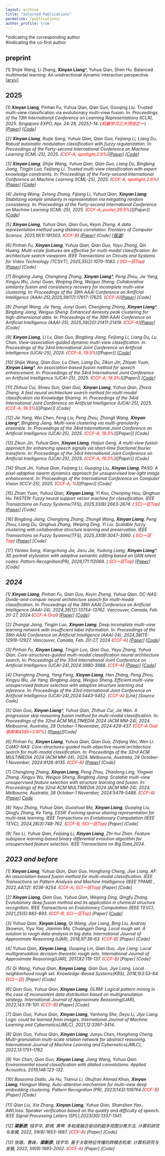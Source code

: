 ```yaml
---
layout: archive
title: "Selected Publications"
permalink: /publications/
author_profile: true
---
```

*indicating the corresponding author \
#indicating the co-first author

## preprint
[1] Shijie Wang, Li Zhang, **Xinyan Liang***, Yuhua Qian, Shen Hu. Balanced multimodal learning: An unidirectional dynamic interaction perspective. [[arxiv](https://arxiv.org/abs/2509.02281)]


## 2025
[1] **Xinyan Liang**, Pinhan Fu, Yuhua Qian, Qian Guo, Guoqing Liu. Trusted multi-view classification via evolutionary multi-view fusion. In: <i>Proceedings of the 13th International Conference on Learning Representations (ICLR)<i>, 2025. Singapore EXPO, Apr. 24-28, 2025,1-14. (<span style="color: #FF0000">机器学习三大顶会之一</span>)[[Paper](https://openreview.net/forum?id=M3kBtqpys5)] [[Code](https://github.com/fupinhan123/TEF)] 

[2] **Xinyan Liang**, Ruijie Sang, Yuhua Qian, Qian Guo, Feijiang Li, Liang Du. Robust automatic modulation classification with fuzzy regularization. In: <i>Proceedings of the Forty-second International Conference on Machine Learning (ICML-25)<i>, 2025. (<span style="color: #FF0000">CCF-A, spotlight,2.6%</span>)[[Paper](https://openreview.net/pdf?id=DDIGCk25BO)] [[Code](https://github.com/ruijiesang/FR-AMC)]

[3] **Xinyan Liang**, Shijie Wang, Yuhua Qian, Qian Guo, Liang Du, Bingbing Jiang, Tingjin Luo, Feijiang Li. Trusted multi-view classification with expert knowledge constraints. In: <i>Proceedings of the Forty-second International Conference on Machine Learning (ICML-25)<i>, 2025. (<span style="color: #FF0000">CCF-A, spotlight,2.6%</span>)[[Paper](https://openreview.net/pdf?id=U64wEbM7NB)] [[Code](https://github.com/jie019/TMCEK_ICML2025)]

[4] Jieting Wang, Zelong Zhang, Fijiang Li, Yuhua Qian, **Xinyan Liang**. Stabilizing sample similarity in representation via mitigating random consistency. In: <i>Proceedings of the Forty-second International Conference on Machine Learning (ICML-25)<i>, 2025. (<span style="color: #FF0000">CCF-A, poster,26.9%</span>)[[Paper]] [[Code](https://github.com/FeijiangLi/ICML2025-PSED)]


[5] **Xinyan Liang**, Yuhua Qian, Qian Guo, Keyin Zheng. A data representation method using distance correlation. <i>Frontiers of Computer Science<i>, 2025,19(1):191303.  (<span style="color: #FF0000">CCF-B</span>) [[Paper](https://link.springer.com/article/10.1007/s11704-023-3396-y)] [Code] [[报道](https://mp.weixin.qq.com/s/HiqS7_RT0kZew0P2f2iL2A)]

[6] Pinhan Fu, **Xinyan Liang**, Yuhua Qian, Qian Guo, Yayu Zhang, Qin Huang. Multi-scale features are effective for multi-modal classification: An architecture search viewpoint. <i>IEEE Transactions on Circuits and Systems for Video Technology (TCSVT)<i>, 2025,35(2):1070-1083.  (<span style="color: #FF0000"> SCI一区Top</span>) [[Paper](https://ieeexplore.ieee.org/document/10700772)] [Code] 

[7] Bingbing Jiang, Chenglong Zhang, **Xinyan Liang***, Peng Zhou, Jie Yang, Xingyu Wu, Junyi Guan, Weiping Ding, Weiguo Sheng. Collaborative similarity fusion and consistency recovery for incomplete multi-view clustering. In: <i>Proceedings of the 39th AAAI Conference on Artificial Intelligence (AAAI-25)<i>,2025,39(17):17617-17625. (<span style="color: #FF0000">CCF-A</span>)[[Paper](https://ojs.aaai.org/index.php/AAAI/article/view/33937)] [Code] 

[8] Zhongli Wang, Jie Yang, Junyi Guan, Chenglong Zhang, **Xinyan Liang***, Bingbing Jiang, Weiguo Sheng. Enhanced denesity peak clustering for high-dimensional data. In: <i>Proceedings of the 39th AAAI Conference on Artificial Intelligence (AAAI-25)<i>, 2025,39(20):21411-21419. (<span style="color: #FF0000">CCF-A</span>)[[Paper](https://ojs.aaai.org/index.php/AAAI/article/view/35442)] [Code] 


[9] **Xinyan Liang**, Li Lv, Qian Guo, Bingbing Jiang, Feijiang Li, Liang Du, Lu Chen. View-association-guided dynamic multi-view classification. In: <i>Proceedings of the 34rd International Joint Conference on Artificial Intelligence (IJCAI-25)<i>, 2025. (<span style="color: #FF0000">CCF-A, 19.3%</span>)[[Paper]] [[Code](https://github.com/liwuya/AssoDMVC)]

[10] Shijie Wang, Qian Guo, Lu Chen, Liang Du, Zikun Jin, Zhiyan Yuan, **Xinyan Liang***. An association-based fusion method for speech enhancement. In: <i>Proceedings of the 34rd International Joint Conference on Artificial Intelligence (IJCAI-25)<i>, 2025. (<span style="color: #FF0000">CCF-A, 19.3%</span>)[[Paper]] [[Code](https://github.com/jie019/AFSE_IJCAI2025)]

[11] Zhihua Cui, Shiwu Sun, Qian Guo, **Xinyan Liang**, Yuhua Qian, Zhixia Zhang. A fast neural architecture search method for multi-modal classification via Knowledge Sharing. In: <i>Proceedings of the 34rd International Joint Conference on Artificial Intelligence (IJCAI-25)<i>, 2025. (<span style="color: #FF0000">CCF-A, 19.3%</span>)[[Paper]] [Code]

[12] Jie Yang, Wei Chen, Feng Liu, Peng Zhou, Zhongli Wang, **Xinyan Liang***, Bingbing Jiang. Multi-view clustering via multi-granularity ensemble. In: <i>Proceedings of the 34rd International Joint Conference on Artificial Intelligence (IJCAI-25)<i>, 2025. (<span style="color: #FF0000">CCF-A, 19.3%</span>)[[Paper]] [Code]

[13] Zikun Jin, Yuhua Qian, **Xinyan Liang**, Haijun Geng. A multi-view fusion approach for enhancing speech signals via short-time fractional fourier transform. In: <i>Proceedings of the 34rd International Joint Conference on Artificial Intelligence (IJCAI-25)<i>, 2025. (<span style="color: #FF0000">CCF-A, 19.3%</span>)[[Paper]] [Code]

[14] Shuai Jin, Yuhua Qian, Feijiang Li, Guoqing Liu, **Xinyan Liang**. PASD: A pixel-adaptive swarm dynamics approach for unsupervised low-light image enhancement. In: <i>Proceedings of the International Conference on Computer Vision  (ICCV-25)<i>, 2025. (<span style="color: #FF0000">CCF-A, %</span>)[[Paper]] [Code]

[15] Zhian Yuan, Yuhua Qian, **Xinyan Liang**, Yi Kou, Chenping Hou, Qinghua Hu. FASTEN: Fuzzy neural support vector machine for classification. <i>IEEE Transactions on Fuzzy Systems(TFS)<i>, 2025,33(8):2663-2674.  (<span style="color: #FF0000"> SCI一区Top</span>) [[Paper](https://ieeexplore.ieee.org/document/11016779)] [Code] 

[16] Bingbing Jiang, Chenglong Zhang, Zhongli Wang, **Xinyan Liang**, Peng Zhou, Liang Du, Qinghua Zhang, Weiping Ding, Yi Liu. Scalable fuzzy clustering with collaborative structure learning and preservation. <i>IEEE Transactions on Fuzzy Systems(TFS)<i>, 2025,33(9):3047-3060.  (<span style="color: #FF0000"> SCI一区Top</span>) [[Paper](https://ieeexplore.ieee.org/document/11150476)] [Code] 

[17] Yantao Song, Xiangchong Jia, Jieru Jia, Yudong Liang, **Xinyan Liang***. 3D portrait stylization with adaptive semantic editing based on GAN latent codes. <i>Pattern Recognition(PR)<i>, 2026,171:112069.  (<span style="color: #FF0000"> SCI一区Top</span>) [[Paper](https://www.sciencedirect.com/science/article/pii/S0031320325007290?dgcid=author)] [Code] 

## 2024
[1] **Xinyan Liang**, Pinhan Fu, Qian Guo, Keyin Zheng, Yuhua Qian. DC-NAS: Divide-and-conquer neural architecture search for multi-modal classification. In: <i>Proceedings of the 38th AAAI Conference on Artificial Intelligence (AAAI-24)<i>, 2024,38(12):13754-13762. Vancouver, Canada, Feb. 20-27, 2024 (<span style="color: #FF0000">CCF-A Oral</span>) [[Paper](https://doi.org/10.1609/aaai.v38i12.29281)] [[Code](https://github.com/fupinhan123/AAAI_DC-NAS)]

[2] Zhangqi Jiang, Tingjin Luo, **Xinyan Liang**. Deep incomplete multi-view learning network with insufficient label information. In: <i>Proceedings of the 38th AAAI Conference on Artificial Intelligence (AAAI-24)<i>, 2024,38(11): 12919-12927. Vancouver, Canada, Feb. 20-27, 2024 (<span style="color: #FF0000">CCF-A</span>) [[Paper](https://ojs.aaai.org/index.php/AAAI/article/view/29189)] [[Code](https://github.com/ZhangqiJiang07/code\_DIMvLN)]

[3] Pinhan Fu, **Xinyan Liang**, Tingjin Luo, Qian Guo, Yayu Zhang, Yuhua Qian. Core-structures-guided multi-modal classification neural architecture search,  In: <i>Proceedings of the 33rd International Joint Conference on Artificial Intelligence (IJCAI-24)<i>,2024:3980-3988. (<span style="color: #FF0000">CCF-A</span>) [[Paper](https://www.ijcai.org/proceedings/2024/0440.pdf)] [[Code](https://github.com/fupinhan123/CSG-NAS)] 

[4] Chenglong Zhang, Yang Fang, **Xinyan Liang**, Han Zhang, Peng Zhou, Xingyu Wu, Jie Yang, Bingbing Jiang, Weiguo Sheng. Efficient multi-view unsupervised feature selection with adaptive structure learning and inference. In: <i>Proceedings of the 33rd International Joint Conference on Artificial Intelligence (IJCAI-24)<i>,2024:5443-5452. (<span style="color: #FF0000">CCF-A</span>) [Link] [Source Code] 

[5] Qian Guo, **Xinyan Liang***, Yuhua Qian, Zhihua Cui, Jie Wen. A progressive skip reasoning fusion method for multi-modal classification. In: <i>Proceedings of the 32nd ACM MULTIMEDIA 2024 (ACM MM-24)<i>, 2024. Melbourne, Australia, 28 October-1 November, 2024:429-437. (<span style="color: #FF0000">CCF-A Oral 录用率4385=3.97%</span>) [[Paper](https://dl.acm.org/doi/10.1145/3664647.3681437)][Code] 

[6] Pinhan Fu, **Xinyan Liang**, Yuhua Qian, Qian Guo, Zhifang Wei, Wen Li. CoMO-NAS: Core-structures-guided multi-objective neural architecture search for multi-modal classification. In: <i>Proceedings of the 32nd ACM MULTIMEDIA 2024 (ACM MM-24)<i>, 2024. Melbourne, Australia, 28 October-1 November, 2024:9126-9135. (<span style="color: #FF0000">CCF-A</span>) [[Paper](https://dl.acm.org/doi/10.1145/3664647.3681351)] [Code] 

[7] Chenglong Zhang, **Xinyan Liang**, Peng Zhou, Zhaolong Ling, Yingwei Zhang, Xingyu Wu, Weiguo Sheng, Bingbing Jiang. Scalable multi-view unsupervised feature selection with structure learning and fusion. In: <i>Proceedings of the 32nd ACM MULTIMEDIA 2024 (ACM MM-24)<i>, 2024. Melbourne, Australia, 28 October-1 November, 2024:5479-5488.  (<span style="color: #FF0000">CCF-A</span>) [[Paper](https://maestro.acm.org/trk/clickp?ref=z16l2snue3_2-316ea_0x33ae25x03444&doi=3664647.3681223)] [Code](https://github.com/fupinhan123/CSG-NAS)

[8] Yayu Zhang, Yuhua Qian, Guoshuai Ma, **Xinyan Liang**, Guoqing Liu, Qingfu Zhang, Ke Tang. ESSR: Evolving sparse sharing representation for multi-task learning. <i>IEEE Transactions on Evolutionary Computation (IEEE TEVC)<i>, 2024,28(3):748-762.  (<span style="color: #FF0000">CCF-B, SCI一区Top</span>) [Paper] [Code] 

[9] Tao Li, Yuhua Qian, Feijiang Li, **Xinyan Liang**, Zhi-hui Zhan. Feature subspace learning-based binary differential evolution algorithm for unsupervised feature selection. IEEE Transactions on Big Data,2024.



## 2023 and before
[1] **Xinyan Liang**, Yuhua Qian, Qian Guo, Honghong Cheng, Jiye Liang. AF: An association-based fusion method for multi-modal classification. <i>IEEE Transactions on Pattern Analysis and Machine Intelligence (IEEE TPAMI)<i> , 2022,44(12): 9236-9254.  (<span style="color: #FF0000">CCF-A, SCI一区Top</span>) [Paper] [Code] 

[2] **Xinyan Liang**, Qian Guo, Yuhua Qian, Weiping Ding, Qingfu Zhang. Evolutionary deep fusion method and its application in chemical structure recognition. <i>IEEE Transactions on Evolutionary Computation (IEEE TEVC)<i>, 2021,25(5):883-893.  (<span style="color: #FF0000">CCF-B, SCI一区Top</span>) [Paper] [[Code](https://github.com/xinyanliang/EDFv0.1)]

[3] Yuhua Qian, **Xinyan Liang**, Qi Wang, Jiye Liang, Bing Liu, Andrzej Skowron, Yiyu Yao, Jianmin Ma, Chuangyin Dang. Local rough set: A solution to rough data analysis in big data. <i>International Journal of Approximate Reasoning (IJAR)<i>, 2018,97:38-63. (<span style="color: #FF0000">CCF-B</span>) [Paper] [Code] 

[4] Yuhua Qian, **Xinyan Liang**, Guoping Lin, Qian Guo, Jiye Liang. Local multigranulation decision-theoretic rough sets. <i>International Journal of Approximate Reasoning(IJAR)<i>, 2017,82:119-137. (<span style="color: #FF0000">CCF-B</span>) [Paper] [Code] 

[5] Qi Wang, Yuhua Qian, **Xinyan Liang**, Qian Guo, Jiye Liang. Local neighborhood rough set. <i>Knowledge-Based Systems(KBS)<i>, 2018,153:53-64. (<span style="color: #FF0000">SCI一区</span>) [Paper] [Code] 

[6] Qian Guo, Yuhua Qian, **Xinyan Liang**. GLRM: Logical pattern mining in the case of inconsistent data distribution based on multigranulation strategy. <i>International Journal of Approximate Reasoning(IJAR)<i>, 2022,143:78-101. (<span style="color: #FF0000">CCF-B</span>) [Paper] [Code] 

[7] Qian Guo, Yuhua Qian, **Xinyan Liang**, Yanhong She, Deyu Li, Jiye Liang. Logic could be learned from images. <i>International Journal of Machine Learning and Cybernetics(JMLC)<i>, 2021,12:3397–3414. 

[8] Qian Guo, Yuhua Qian, **Xinyan Liang**, Junyu Chen, Honghong Cheng. Multi-granulation multi-scale relation network for abstract reasoning. <i>International Journal of Machine Learning and Cybernetics(JMLC)<i>, 2022,13:1751–1762. 

[9] Yan Chen, Qian Guo, **Xinyan Liang**, Jiang Wang, Yuhua Qian. Environmental sound classification with dilated convolutions. <i>Applied Acoustics<i>, 2019,148:123-132.

[10] Bassoma Diallo, Jie Hu, Tianrui Li, Ghufran Ahmad Khan, **Xinyan Liang**, Hongjun Wang. Auto-attention mechanism for multi-view deep embedding clustering. <i>Pattern Recognition (PR)<i>, 2023(143):109764.(<span style="color: #FF0000">CCF-B</span>) [Paper] [Code] 

[11] Qian Liu, Xia Zhang, **Xinyan Liang**, Yuhua Qian, Shanshan Yao，AWLloss: Speaker verification based on the quality and difficulty of speech. <i>IEEE Signal Processing Letters (SPL)<i>,2023(30):1337-1341.

[12] **梁新彦**, 钱宇华, 郭倩, 黄琴. 多粒度融合驱动的超多视图分类方法. <i>计算机研究与发展<i>, 2022, 59(8):1653-1667. (<span style="color: #FF0000">CCF-A</span>) [Paper] [Code] 

[13] 张璐，曹峰，**梁新彦**, 钱宇华. 基于关联特征传播的跨模态检索. <i>计算机研究与发展<i>, 2022, 59(9):1993-2002. (<span style="color: #FF0000">CCF-A</span>) [Paper] [Code] 

<!--
 2024, 38(14): 15258-15266.
-->










